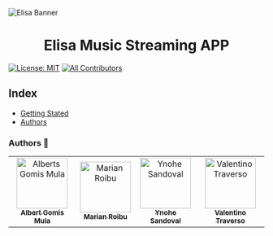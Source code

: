 ![Elisa Banner](https://res.cloudinary.com/dppekhvoo/image/upload/v1684478149/Elisa_nr0ym6.png)

<h1 align=center>Elisa Music Streaming APP</h1>

 [![License: MIT](https://img.shields.io/badge/LICENSE-APACHE-yellow?style=flat-square&logo=apache)](http://www.apache.org/licenses/LICENSE-2.0) [![All Contributors](https://img.shields.io/badge/all_contributors-4-orange.svg?style=flat-square)](#contributors-) 


## Index
- [Getting Stated](#getting-started)
- [Authors](#authors)

### Authors 🚀

<!-- ALL-CONTRIBUTORS-LIST:START - Do not remove or modify this section -->
<!-- prettier-ignore-start -->
<!-- markdownlint-disable -->
<table>
  <tr>
    <td align="center"><a href="https://github.com/AlbertGomisM"><img src="https://avatars.githubusercontent.com/u/119521997?v=4"
    width="100px;" alt="Alberts Gomis Mula"/><br /><sub><b>Albert Gomis Mula</b></sub></a></td>
    <td align="center"><a href="https://github.com/MarianRoibu"><img src="https://avatars.githubusercontent.com/u/119500138?v=4"
    width="100px;" alt="Marian Roibu"/><br /><sub><b>Marian Roibu</b></sub></a></td>
    <td align="center"><a href="https://github.com/Ynohe"><img src="https://avatars.githubusercontent.com/u/119497702?v=4"
    width="100px;" alt="Ynohe Sandoval"/><br /><sub><b>Ynohe Sandoval</b></sub></a></td>
    <td align="center"><a href="https://github.com/valentraverso"><img src="https://avatars.githubusercontent.com/u/56070071?v=4"
    width="100px;" alt="Valentino Traverso"/><br /><sub><b>Valentino Traverso</b></sub></a></td>
    </tr>
</table>
<!-- markdownlint-restore -->
<!-- prettier-ignore-end -->

<!-- ALL-CONTRIBUTORS-LIST:END -->